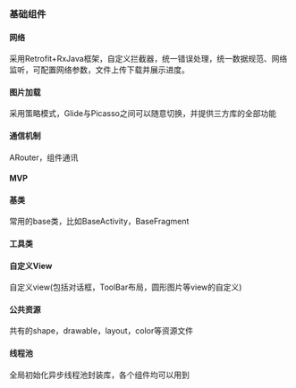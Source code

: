 ### 基础组件
#### 网络
采用Retrofit+RxJava框架，自定义拦截器，统一错误处理，统一数据规范、网络监听，可配置网络参数，文件上传下载并展示进度。
#### 图片加载
采用策略模式，Glide与Picasso之间可以随意切换，并提供三方库的全部功能
#### 通信机制
ARouter，组件通讯
#### MVP
#### 基类
常用的base类，比如BaseActivity，BaseFragment
#### 工具类
#### 自定义View
自定义view(包括对话框，ToolBar布局，圆形图片等view的自定义)
#### 公共资源
共有的shape，drawable，layout，color等资源文件
#### 线程池
全局初始化异步线程池封装库，各个组件均可以用到
